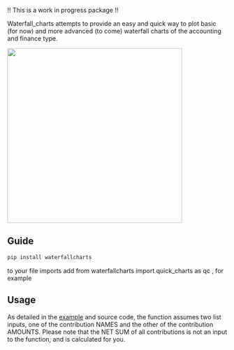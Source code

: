 !! This is a work in progress package !!

Waterfall_charts attempts to provide an easy and quick way to plot basic (for now) and more advanced (to come) waterfall charts of the accounting and finance type.

<img src="images/sample.png" width=400>

## Guide

```bash
pip install waterfallcharts
```

to your file imports add from waterfallcharts import quick_charts as qc , for example

## Usage

As detailed in the [example](https://github.com/chrispaulca/waterfall/blob/master/packageTest.ipynb) and source code, the function assumes two list inputs, one of the contribution NAMES and the other of the contribution AMOUNTS. Please note that the NET SUM of all contributions is not an input to the function, and is calculated for you.
